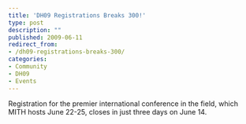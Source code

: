 ```yaml
---
title: 'DH09 Registrations Breaks 300!'
type: post
description: ""
published: 2009-06-11
redirect_from: 
- /dh09-registrations-breaks-300/
categories:
- Community
- DH09
- Events
---
```

Registration for the premier international conference in the field, which MITH hosts June 22-25, closes in just three days on June 14.
